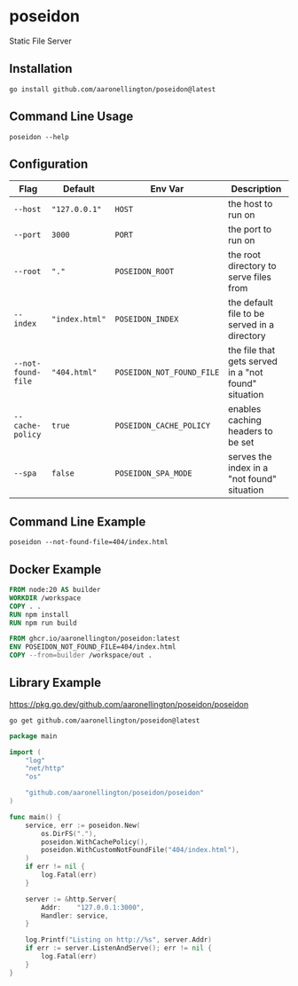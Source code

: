 # poseidon

Static File Server

## Installation

```shell
go install github.com/aaronellington/poseidon@latest
```

## Command Line Usage

```shell
poseidon --help
```

## Configuration

| Flag               | Default        | Env Var                   | Description                                          |
| ------------------ | -------------- | ------------------------- | ---------------------------------------------------- |
| `--host`           | `"127.0.0.1"`  | `HOST`                    | the host to run on                                   |
| `--port`           | `3000`         | `PORT`                    | the port to run on                                   |
| `--root`           | `"."`          | `POSEIDON_ROOT`           | the root directory to serve files from               |
| `--index`          | `"index.html"` | `POSEIDON_INDEX`          | the default file to be served in a directory         |
| `--not-found-file` | `"404.html"`   | `POSEIDON_NOT_FOUND_FILE` | the file that gets served in a "not found" situation |
| `--cache-policy`   | `true`         | `POSEIDON_CACHE_POLICY`   | enables caching headers to be set                    |
| `--spa`            | `false`        | `POSEIDON_SPA_MODE`       | serves the index in a "not found" situation          |

## Command Line Example

```shell
poseidon --not-found-file=404/index.html
```

## Docker Example

```Dockerfile
FROM node:20 AS builder
WORKDIR /workspace
COPY . .
RUN npm install
RUN npm run build

FROM ghcr.io/aaronellington/poseidon:latest
ENV POSEIDON_NOT_FOUND_FILE=404/index.html
COPY --from=builder /workspace/out .
```

## Library Example

https://pkg.go.dev/github.com/aaronellington/poseidon/poseidon

```shell
go get github.com/aaronellington/poseidon@latest
```

```go
package main

import (
	"log"
	"net/http"
	"os"

	"github.com/aaronellington/poseidon/poseidon"
)

func main() {
	service, err := poseidon.New(
		os.DirFS("."),
		poseidon.WithCachePolicy(),
		poseidon.WithCustomNotFoundFile("404/index.html"),
	)
	if err != nil {
		log.Fatal(err)
	}

	server := &http.Server{
		Addr:    "127.0.0.1:3000",
		Handler: service,
	}

	log.Printf("Listing on http://%s", server.Addr)
	if err := server.ListenAndServe(); err != nil {
		log.Fatal(err)
	}
}
```
